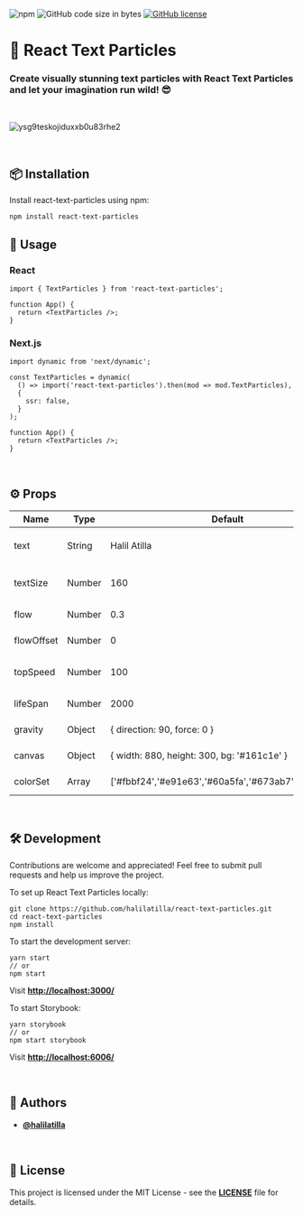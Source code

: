 ![npm](https://img.shields.io/npm/v/react-text-particles?label=npm) ![GitHub code size in bytes](https://img.shields.io/github/languages/code-size/halilatilla/react-text-particles?label=code%20size)
[![GitHub license](https://img.shields.io/github/license/halilatilla/react-text-particles?label=license)](https://github.com/halilatilla/react-text-particles/blob/main/LICENSE)

# 🎉 React Text Particles

### **Create visually stunning text particles with React Text Particles and let your imagination run wild! 😎**

<br>

![ysg9teskojiduxxb0u83rhe2](https://user-images.githubusercontent.com/27916419/147081699-e10f8eef-52a5-4ac3-a68f-23ec109ae38b.gif)

<br>

## **📦 Installation**

Install react-text-particles using npm:

```
npm install react-text-particles
```

## **🚀 Usage**

### **React**

```
import { TextParticles } from 'react-text-particles';

function App() {
  return <TextParticles />;
}
```

### **Next.js**

```
import dynamic from 'next/dynamic';

const TextParticles = dynamic(
  () => import('react-text-particles').then(mod => mod.TextParticles),
  {
    ssr: false,
  }
);

function App() {
  return <TextParticles />;
}
```

<br>

## **⚙️ Props**

| Name       | Type   | Default                                             | Description                  |
| ---------- | ------ | --------------------------------------------------- | ---------------------------- |
| text       | String | Halil Atilla                                        | Text to display as particles |
| textSize   | Number | 160                                                 | Font size of text particles  |
| flow       | Number | 0.3                                                 | Particle flow speed          |
| flowOffset | Number | 0                                                   | Particle flow offset         |
| topSpeed   | Number | 100                                                 | Maximum particle speed       |
| lifeSpan   | Number | 2000                                                | Particle lifespan            |
| gravity    | Object | { direction: 90, force: 0 }                         | Gravity settings             |
| canvas     | Object | { width: 880, height: 300, bg: '#161c1e' }          | Canvas settings              |
| colorSet   | Array  | ['#fbbf24','#e91e63','#60a5fa','#673ab7','#65a30d'] | Particle colors              |

<br>

## **🛠️ Development**

Contributions are welcome and appreciated! Feel free to submit pull requests and help us improve the project.

To set up React Text Particles locally:

```
git clone https://github.com/halilatilla/react-text-particles.git
cd react-text-particles
npm install
```

To start the development server:

```
yarn start
// or
npm start
```

Visit **[http://localhost:3000/](http://localhost:3000/)**

To start Storybook:

```
yarn storybook
// or
npm start storybook
```

Visit **[http://localhost:6006/](http://localhost:6006/)**

<br>

## **👤 Authors**

- **[@halilatilla](https://github.com/halilatilla)**

<br>

## **📄 License**

This project is licensed under the MIT License - see the **[LICENSE](https://github.com/halilatilla/react-text-particles/blob/main/LICENSE)** file for details.
